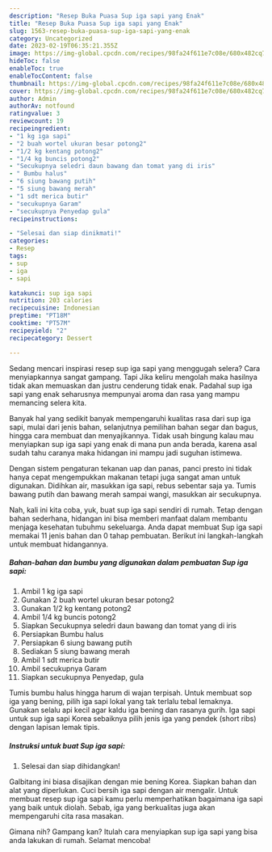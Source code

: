 ```yaml
---
description: "Resep Buka Puasa Sup iga sapi yang Enak"
title: "Resep Buka Puasa Sup iga sapi yang Enak"
slug: 1563-resep-buka-puasa-sup-iga-sapi-yang-enak
category: Uncategorized
date: 2023-02-19T06:35:21.355Z
image: https://img-global.cpcdn.com/recipes/98fa24f611e7c08e/680x482cq70/sup-iga-sapi-foto-resep-utama.jpg
hideToc: false
enableToc: true
enableTocContent: false
thumbnail: https://img-global.cpcdn.com/recipes/98fa24f611e7c08e/680x482cq70/sup-iga-sapi-foto-resep-utama.jpg
cover: https://img-global.cpcdn.com/recipes/98fa24f611e7c08e/680x482cq70/sup-iga-sapi-foto-resep-utama.jpg
author: Admin
authorAv: notfound
ratingvalue: 3
reviewcount: 19
recipeingredient:
- "1 kg iga sapi"
- "2 buah wortel ukuran besar potong2"
- "1/2 kg kentang potong2"
- "1/4 kg buncis potong2"
- "Secukupnya seledri daun bawang dan tomat yang di iris"
- " Bumbu halus"
- "6 siung bawang putih"
- "5 siung bawang merah"
- "1 sdt merica butir"
- "secukupnya Garam"
- "secukupnya Penyedap gula"
recipeinstructions:

- "Selesai dan siap dinikmati!"
categories:
- Resep
tags:
- sup
- iga
- sapi

katakunci: sup iga sapi 
nutrition: 203 calories
recipecuisine: Indonesian
preptime: "PT18M"
cooktime: "PT57M"
recipeyield: "2"
recipecategory: Dessert

---
```



Sedang mencari inspirasi resep sup iga sapi yang menggugah selera? Cara menyiapkannya sangat gampang. Tapi Jika keliru mengolah maka hasilnya tidak akan memuaskan dan justru cenderung tidak enak. Padahal sup iga sapi yang enak seharusnya mempunyai aroma dan rasa yang mampu memancing selera kita.


Banyak hal yang sedikit banyak mempengaruhi kualitas rasa dari sup iga sapi, mulai dari jenis bahan, selanjutnya pemilihan bahan segar dan bagus, hingga cara membuat dan menyajikannya. Tidak usah bingung kalau mau menyiapkan sup iga sapi yang enak di mana pun anda berada, karena asal sudah tahu caranya maka hidangan ini mampu jadi suguhan istimewa.

Dengan sistem pengaturan tekanan uap dan panas, panci presto ini tidak hanya cepat mengempukkan makanan tetapi juga sangat aman untuk digunakan. Didihkan air, masukkan iga sapi, rebus sebentar saja ya. Tumis bawang putih dan bawang merah sampai wangi, masukkan air secukupnya.


Nah, kali ini kita coba, yuk, buat sup iga sapi sendiri di rumah. Tetap dengan bahan sederhana, hidangan ini bisa memberi manfaat dalam membantu menjaga kesehatan tubuhmu sekeluarga. Anda dapat membuat Sup iga sapi memakai 11 jenis bahan dan 0 tahap pembuatan. Berikut ini langkah-langkah untuk membuat hidangannya.

<!--inarticleads1-->

##### Bahan-bahan dan bumbu yang digunakan dalam pembuatan Sup iga sapi:

1. Ambil 1 kg iga sapi
1. Gunakan 2 buah wortel ukuran besar potong2
1. Gunakan 1/2 kg kentang potong2
1. Ambil 1/4 kg buncis potong2
1. Siapkan Secukupnya seledri daun bawang dan tomat yang di iris
1. Persiapkan  Bumbu halus
1. Persiapkan 6 siung bawang putih
1. Sediakan 5 siung bawang merah
1. Ambil 1 sdt merica butir
1. Ambil secukupnya Garam
1. Siapkan secukupnya Penyedap, gula


Tumis bumbu halus hingga harum di wajan terpisah. Untuk membuat sop iga yang bening, pilih iga sapi lokal yang tak terlalu tebal lemaknya. Gunakan selalu api kecil agar kaldu iga bening dan rasanya gurih. Iga sapi untuk sup iga sapi Korea sebaiknya pilih jenis iga yang pendek (short ribs) dengan lapisan lemak tipis. 

<!--inarticleads2-->

##### Instruksi untuk buat Sup iga sapi:


1. Selesai dan siap dihidangkan!

Galbitang ini biasa disajikan dengan mie bening Korea. Siapkan bahan dan alat yang diperlukan. Cuci bersih iga sapi dengan air mengalir. Untuk membuat resep sup iga sapi kamu perlu memperhatikan bagaimana iga sapi yang baik untuk diolah. Sebab, iga yang berkualitas juga akan mempengaruhi cita rasa masakan. 

Gimana nih? Gampang kan? Itulah cara menyiapkan sup iga sapi yang bisa anda lakukan di rumah. Selamat mencoba!
